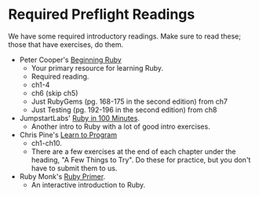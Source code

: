 # Required Preflight Readings

We have some required introductory readings. Make sure to read these;
those that have exercises, do them.

* Peter Cooper's [Beginning Ruby](http://beginningruby.org/)
    * Your primary resource for learning Ruby.
    * Required reading.
    * ch1-4
    * ch6 (skip ch5)
    * Just RubyGems (pg. 168-175 in the second edition) from ch7
    * Just Testing (pg. 192-196 in the second edition) from ch8
* JumpstartLabs' [Ruby in 100 Minutes][ruby-in-100-min].
    * Another intro to Ruby with a lot of good intro exercises.
* Chris Pine's [Learn to Program][pine-amazon]
    * ch1-ch10.
    * There are a few exercises at the end of each chapter under the
      heading, "A Few Things to Try". Do these for practice, but you
      don't have to submit them to us.
* Ruby Monk's [Ruby Primer][ruby-primer].
    * An interactive introduction to Ruby.

[ruby-in-100-min]: http://tutorials.jumpstartlab.com/projects/ruby_in_100_minutes.html
[pine-amazon]: http://www.amazon.com/Program-Second-Edition-Facets-Series/dp/1934356360/ref=sr_1_1?ie=UTF8&qid=1363458523&sr=8-1&keywords=learn+to+program
[ruby-primer]: http://rubymonk.com/learning/books/1
